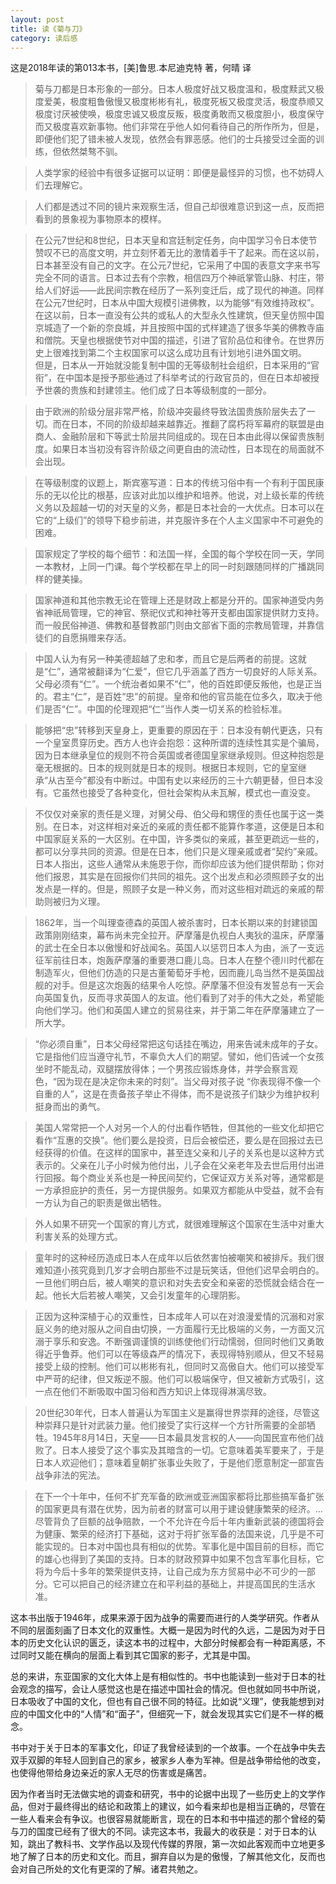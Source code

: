 ```yaml
---
layout: post
title: 读《菊与刀》
category: 读后感
---
```

这是2018年读的第013本书，[美]鲁思.本尼迪克特 著，何晴 译

>菊与刀都是日本形象的一部分。日本人极度好战又极度温和，极度黩武又极度爱美，极度粗鲁傲慢又极度彬彬有礼，极度死板又极度灵活，极度恭顺又极度讨厌被使唤，极度忠诚又极度反叛，极度勇敢而又极度胆小，极度保守而又极度喜欢新事物。他们非常在乎他人如何看待自己的所作所为，但是，即便他们犯了错未被人发现，依然会有罪恶感。他们的士兵接受过全面的训练，但依然桀骜不驯。

>人类学家的经验中有很多证据可以证明：即便是最怪异的习惯，也不妨碍人们去理解它。

>人们都是透过不同的镜片来观察生活，但自己却很难意识到这一点，反而把看到的景象视为事物原本的模样。

>在公元7世纪和8世纪，日本天皇和宫廷制定任务，向中国学习令日本使节赞叹不已的高度文明，并立刻怀着无比的激情着手干了起来。而在这以前，日本甚至没有自己的文字。在公元7世纪，它采用了中国的表意文字来书写完全不同的语言。日本过去有个宗教，相信四万个神祇掌管山脉、村庄，带给人们好运——此民间宗教在经历了一系列变迁后，成了现代的神道。同样在公元7世纪时，日本从中国大规模引进佛教，以为能够“有效维持政权”。在这以前，日本一直没有公共的或私人的大型永久性建筑，但天皇仿照中国京城造了一个新的奈良城，并且按照中国的式样建造了很多华美的佛教寺庙和僧院。天皇也根据使节对中国的描述，引进了官阶品位和律令。在世界历史上很难找到第二个主权国家可以这么成功且有计划地引进外国文明。<br/>
但是，日本从一开始就没能复制中国的无等级制社会组织，日本采用的“官衔”，在中国本是授予那些通过了科举考试的行政官员的，但在日本却被授予世袭的贵族和封建领主。他们成了日本等级制度的一部分。

>由于欧洲的阶级分层非常严格，阶级冲突最终导致法国贵族阶层失去了一切。而在日本，不同的阶级却越来越靠近。推翻了腐朽将军幕府的联盟是由商人、金融阶层和下等武士阶层共同组成的。现在日本由此得以保留贵族制度。如果日本当初没有容许阶级之间更自由的流动性，日本现在的局面就不会出现。

>在等级制度的议题上，斯宾塞写道：日本的传统习俗中有一个有利于国民康乐的无以伦比的根基，应该对此加以维护和培养。他说，对上级长辈的传统义务以及超越一切的对天皇的义务，都是日本社会的一大优点。日本可以在它的“上级们”的领导下稳步前进，并克服许多在个人主义国家中不可避免的困难。

>国家规定了学校的每个细节：和法国一样，全国的每个学校在同一天，学同一本教材，上同一门课。每个学校都在早上的同一时刻跟随同样的广播跳同样的健美操。

>国家神道和其他宗教无论在管理上还是财政上都是分开的。国家神道受内务省神祇局管理，它的神官、祭祀仪式和神社等开支都由国家提供财力支持。而一般民俗神道、佛教和基督教部门则由文部省下面的宗教局管理，并靠信徒们的自愿捐赠来存活。

>中国人认为有另一种美德超越了忠和孝，而且它是后两者的前提。这就是“仁”，通常被翻译为“仁爱”，但它几乎涵盖了西方一切良好的人际关系。父母必须有“仁”。一个统治者如果不“仁”，他的百姓即便反叛他，也是正当的。君主“仁”，是百姓“忠”的前提。皇帝和他的官员能在位多久，取决于他们是否“仁”。中国的伦理观把“仁”当作人类一切关系的检验标准。

>能够把“忠”转移到天皇身上，更重要的原因在于：日本没有朝代更迭，只有一个皇室贯穿历史。西方人也许会抱怨：这种所谓的连续性其实是个骗局，因为日本继承皇位的规则不符合英国或者德国皇家继承规则。但这种抱怨是毫无根据的。日本的规则就是日本的规则。根据日本规则，它的皇室继承“从古至今”都没有中断过。中国有史以来经历的三十六朝更替，但日本没有。它虽然也接受了各种变化，但社会架构从未瓦解，模式也一直没变。

>不仅仅对亲家的责任是义理，对舅父母、伯父母和甥侄的责任也属于这一类别。在日本，对这样相对亲近的亲戚的责任都不能算作孝道，这便是日本和中国家庭关系的一大区别。在中国，许多类似的亲戚，甚至更疏远一些的，都可以分享共同的资源。但是在日本，他们只是义理亲戚或者“契约”亲戚。日本人指出，这些人通常从未施恩于你，而你却应该为他们提供帮助；你对他们报恩，其实是在回报你们共同的祖先。这个出发点和必须照顾子女的出发点是一样的。但是，照顾子女是一种义务，而对这些相对疏远的亲戚的帮助则被归为义理。

>1862年，当一个叫理查德森的英国人被杀害时，日本长期以来的封建锁国政策刚刚结束，幕布尚未完全拉开。萨摩藩是仇视白人夷狄的温床，萨摩藩的武士在全日本以傲慢和好战闻名。英国人以惩罚日本人为由，派了一支远征军前往日本，炮轰萨摩藩的重要港口鹿儿岛。日本人在整个德川时代都在制造军火，但他们仿造的只是古董葡萄牙手枪，因而鹿儿岛当然不是英国战舰的对手。但是这次炮轰的结果令人吃惊。萨摩藩不但没有发誓总有一天会向英国复仇，反而寻求英国人的友谊。他们看到了对手的伟大之处，希望能向他们学习。他们和英国人建立的贸易往来，并于第二年在萨摩藩建立了一所大学。

>“你必须自重”，日本父母经常把这句话挂在嘴边，用来告诫未成年的子女。它是指他们应当遵守礼节，不辜负大人们的期望。譬如，他们告诫一个女孩坐时不能乱动，双腿摆放得体；一个男孩应锻炼身体，并学会察言观色，“因为现在是决定你未来的时刻”。当父母对孩子说 “你表现得不像一个自重的人”，这是在责备孩子举止不得体，而不是说孩子们缺少为维护权利挺身而出的勇气。

>美国人常常把一个人对另一个人的付出看作牺牲，但其他的一些文化却把它看作“互惠的交换”。他们要么是投资，日后会被偿还，要么是在回报过去已经获得的价值。在这样的国家中，甚至连父亲和儿子的关系也是以这种方式表示的。父亲在儿子小时候为他付出，儿子会在父亲老年及去世后用付出进行回报。每个商业关系也是一种民间契约，它保证双方关系对等，通常都是一方承担庇护的责任，另一方提供服务。如果双方都能从中受益，就不会有一方认为自己的职责是做出牺牲。

>外人如果不研究一个国家的育儿方式，就很难理解这个国家在生活中对重大利害关系的处理方式。

>童年时的这种经历造成日本人在成年以后依然害怕被嘲笑和被排斥。我们很难知道小孩究竟到几岁才会明白那些不过是玩笑话，但他们迟早会明白的。一旦他们明白后，被人嘲笑的意识和对失去安全和亲密的恐慌就会结合在一起。他长大后若被人嘲笑，又会引发童年的心理阴影。

>正因为这种深植于心的双重性，日本成年人可以在对浪漫爱情的沉溺和对家庭义务的绝对服从之间自由切换，一方面履行无比极端的义务，一方面又沉溺于享乐和安逸。不断强调谨慎的训练使他们行动懦弱，但同时他们又勇敢得近乎鲁莽。他们可以在等级森严的情况下，表现得特别顺从，但又不轻易接受上级的控制。他们可以彬彬有礼，但同时又高傲自大。他们可以接受军中严苛的纪律，但又叛逆不服。他们可以极端保守，但又被新方式吸引，这一点在他们不断吸取中国习俗和西方知识上体现得淋漓尽致。

>20世纪30年代，日本人普遍认为军国主义是赢得世界崇拜的途径，尽管这种崇拜只是针对武装力量。他们接受了实行这样一个方针所需要的全部牺牲。1945年8月14日，天皇——日本最具发言权的人——向国民宣布他们战败了。日本人接受了这个事实及其暗含的一切。它意味着美军要来了，于是日本人欢迎他们；意味着皇朝扩张事业失败了，于是他们愿意制定一部宣告战争非法的宪法。

>在下一个十年中，任何不扩充军备的欧洲或亚洲国家都将比那些搞军备扩张的国家更具有潜在优势，因为前者的财富可以用于建设健康繁荣的经济。…尽管背负了巨额的战争赔款，一个不允许在今后十年内重新武装的德国将会为健康、繁荣的经济打下基础，这对于将扩张军备的法国来说，几乎是不可能实现的。日本对中国也具有相似的优势。军事化是中国目前的目标，而它的雄心也得到了美国的支持。日本的财政预算中如果不包含军事化目标，它将为今后十多年的繁荣提供支持，让自己成为东方贸易中必不可少的一部分。它可以把自己的经济建立在和平利益的基础上，并提高国民的生活水准。

这本书出版于1946年，成果来源于因为战争的需要而进行的人类学研究。作者从不同的层面刻画了日本文化的双重性。大概一是因为时代的久远，二是因为对于日本的历史文化认识的匮乏，读这本书的过程中，大部分时候都会有一种距离感，不过同时又能在横向的层面上看到其它国家的影子，尤其是中国。

总的来讲，东亚国家的文化大体上是有相似性的。书中也能读到一些对于日本的社会观念的描写，会让人感觉这也是在描述中国社会的情况。但也就如同书中所说，日本吸收了中国的文化，但也有自己很不同的特征。比如说“义理”，使我能想到对应的中国文化中的“人情”和“面子”，但细究一下，就会发现其实它们是不一样的概念。

书中对于关于日本的军事文化，印证了我曾经读到的一个故事。一个在战争中失去双手双脚的年轻人回到自己的家乡，被家乡人奉为军神。但是战争带给他的改变，也使得他带给身边亲近的家人无尽的伤害或是痛苦。

因为作者当时无法做实地的调查和研究，书中的论据中出现了一些历史上的文学作品，但对于最终得出的结论和政策上的建议，如今看来却也是相当正确的，尽管在一些人看来会有争议。也很容易就能断言，现在的日本和书中描述的那个曾经的菊与刀的国度已经有了很大的不同。读完这本书，我最大的收获是：对于日本的认知，跳出了教科书、文学作品以及现代传媒的界限，第一次如此客观而中立地更多地了解了日本的历史和文化。而且，摒弃自以为是的傲慢，了解其他文化，反而也会对自己所处的文化有更深的了解。诸君共勉之。